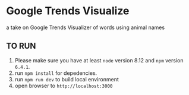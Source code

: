# Google Trends Visualize

a take on Google Trends Visualizer of words using animal names

## TO RUN

1. Please make sure you have at least `node` version 8.12 and `npm` version `6.4.1`.
2. run `npm install` for depedencies.
3. run `npm run dev` to build local environment
4. open browser to `http://localhost:3000`
